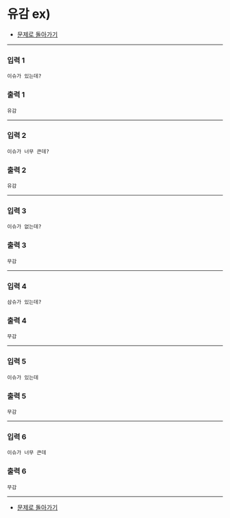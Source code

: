 # 유감 ex)

* [문제로 돌아가기](../problems.md#유감)
---

### 입력 1
```
이슈가 있는데?

```
### 출력 1
```
유감
```

---

### 입력 2
```
이슈가 너무 큰데?

```
### 출력 2
```
유감
```

---

### 입력 3
```
이슈가 없는데?

```
### 출력 3
```
무감
```

---

### 입력 4
```
삼슈가 있는데?

```
### 출력 4
```
무감
```

---

### 입력 5
```
이슈가 있는데

```
### 출력 5
```
무감
```

---

### 입력 6
```
이슈가 너무 큰데

```
### 출력 6
```
무감
```

---

* [문제로 돌아가기](../problems.md#유감)
